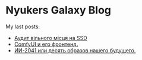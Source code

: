 # Nyukers Galaxy Blog
My last posts:
<!-- blogger articles start -->
- <a href="http://nyukers.blogspot.com/2025/05/ssd.html" target="_blank">Аудит вільного місця на SSD</a>
- <a href="http://nyukers.blogspot.com/2025/05/comfyui.html" target="_blank">ComfyUI и его фронтенд.</a>
- <a href="http://nyukers.blogspot.com/2025/05/2041.html" target="_blank">ИИ-2041 или десять образов нашего будущего.</a>

<!-- blogger articles end -->

